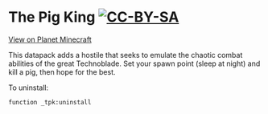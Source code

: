# The Pig King [![CC-BY-SA](https://mirrors.creativecommons.org/presskit/buttons/80x15/svg/by-sa.svg "License")](https://creativecommons.org/licenses/by-sa/4.0/ "CC-BY-SA")
[View on Planet Minecraft](https://www.planetminecraft.com/data-pack/the-pig-king-5647769/)

This datapack adds a hostile that seeks to emulate the chaotic combat abilities of the great Technoblade.
Set your spawn point (sleep at night) and kill a pig, then hope for the best.

To uninstall:
```mcfunction
function _tpk:uninstall
```
